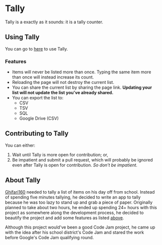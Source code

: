 # Tally #
Tally is a exactly as it sounds: it is a tally counter.

## Using Tally ##
You can go to [here](g16-app-tally) to use Tally.

### Features ###
* Items will never be listed more than once. Typing the same item more than once will
instead increase its count.
* Reloading the page will not destroy the current list.
* You can share the current list by sharing the page link. **Updating your list will
not update the list you've already shared.**
* You can export the list to:
  * CSV
  * TSV
  * SQL
  * Google Drive (CSV)

## Contributing to Tally ##
You can either:
1. Wait until Tally is more open for contribution; or,
2. Be impatient and submit a pull request, which will probably be ignored even after
Tally is open for contribution. *So don't be impatient.*

## About Tally ##
[Ghifari160](g16-about-githubProfile) needed to tally a list of items on his day off
from school. Instead of spending five minutes tallying, he decided to write an app
to tally because he was too lazy to stand up and grab a piece of paper. Originally
planned to take about two hours, he ended up spending 24+ hours with this project as
somewhere along the development process, he decided to beautify the project and add
some features as listed [above](#features).

Although this project would've been a good Code Jam project, he came up with the
idea after his school district's Code Jam and stared the work before Google's Code
Jam qualifying round.

[g16-app-tally]: http://tally.ghifari160.com/
[g16-about-githubProfile]: https://github.com/Ghifari160/
